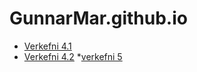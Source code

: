 # GunnarMar.github.io
* [Verkefni 4.1](verk4/)
* [Verkefni 4.2](verk4/verkefni53.html)
*[verkefni 5](Skilavekefni_5/Skilaverkefni_5)
